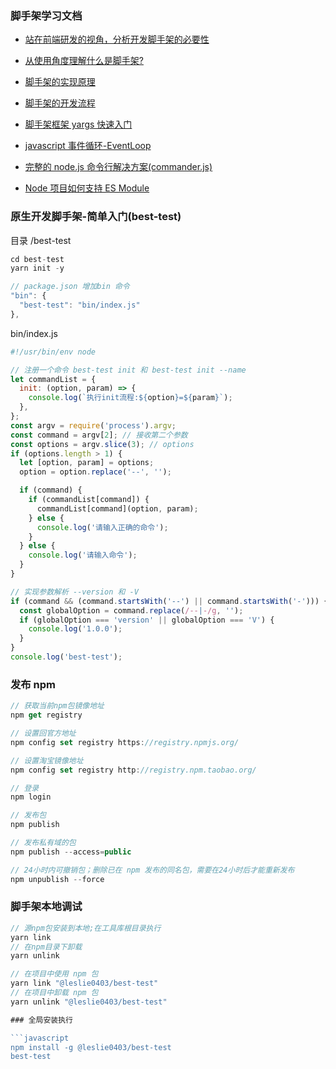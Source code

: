 ### 脚手架学习文档

- [站在前端研发的视角，分析开发脚手架的必要性](https://github.com/luozyiii/learn-cli/blob/main/best-test/01-%E7%AB%99%E5%9C%A8%E5%89%8D%E7%AB%AF%E7%A0%94%E5%8F%91%E7%9A%84%E8%A7%86%E8%A7%92%EF%BC%8C%E5%88%86%E6%9E%90%E5%BC%80%E5%8F%91%E8%84%9A%E6%89%8B%E6%9E%B6%E7%9A%84%E5%BF%85%E8%A6%81%E6%80%A7.md)

- [从使用角度理解什么是脚手架?](https://github.com/luozyiii/learn-cli/blob/main/best-test/02-%E4%BB%8E%E4%BD%BF%E7%94%A8%E8%A7%92%E5%BA%A6%E7%90%86%E8%A7%A3%E4%BB%80%E4%B9%88%E6%98%AF%E8%84%9A%E6%89%8B%E6%9E%B6.md)

- [脚手架的实现原理](https://github.com/luozyiii/learn-cli/blob/main/best-test/03-%E8%84%9A%E6%89%8B%E6%9E%B6%E7%9A%84%E5%AE%9E%E7%8E%B0%E5%8E%9F%E7%90%86.md)

- [脚手架的开发流程](https://github.com/luozyiii/learn-cli/blob/main/best-test/04-%E8%84%9A%E6%89%8B%E6%9E%B6%E7%9A%84%E5%BC%80%E5%8F%91%E6%B5%81%E7%A8%8B.md)

- [脚手架框架 yargs 快速入门](https://github.com/luozyiii/learn-cli/blob/main/best-test/05-%E8%84%9A%E6%89%8B%E6%9E%B6%E6%A1%86%E6%9E%B6yargs%E5%BF%AB%E9%80%9F%E5%85%A5%E9%97%A8.md)

- [javascript 事件循环-EventLoop](https://github.com/luozyiii/learn-cli/blob/main/best-test/06-javascript%E4%BA%8B%E4%BB%B6%E5%BE%AA%E7%8E%AF.md)

- [完整的 node.js 命令行解决方案(commander.js)](https://github.com/luozyiii/learn-cli/blob/main/best-test/07-commander%E5%AE%8C%E6%95%B4%E7%9A%84%20node.js%20%E5%91%BD%E4%BB%A4%E8%A1%8C%E8%A7%A3%E5%86%B3%E6%96%B9%E6%A1%88.md)

- [Node 项目如何支持 ES Module](https://github.com/luozyiii/learn-cli/blob/main/best-test/08-Node%20%E9%A1%B9%E7%9B%AE%E5%A6%82%E4%BD%95%E6%94%AF%E6%8C%81%20ES%20Module.md)

### 原生开发脚手架-简单入门(best-test)

目录 /best-test

```javascript
cd best-test
yarn init -y

// package.json 增加bin 命令
"bin": {
  "best-test": "bin/index.js"
},
```

bin/index.js

```javascript
#!/usr/bin/env node

// 注册一个命令 best-test init 和 best-test init --name
let commandList = {
  init: (option, param) => {
    console.log(`执行init流程:${option}=${param}`);
  },
};
const argv = require('process').argv;
const command = argv[2]; // 接收第二个参数
const options = argv.slice(3); // options
if (options.length > 1) {
  let [option, param] = options;
  option = option.replace('--', '');

  if (command) {
    if (commandList[command]) {
      commandList[command](option, param);
    } else {
      console.log('请输入正确的命令');
    }
  } else {
    console.log('请输入命令');
  }
}

// 实现参数解析 --version 和 -V
if (command && (command.startsWith('--') || command.startsWith('-'))) {
  const globalOption = command.replace(/--|-/g, '');
  if (globalOption === 'version' || globalOption === 'V') {
    console.log('1.0.0');
  }
}
console.log('best-test');
```

### 发布 npm

```javascript
// 获取当前npm包镜像地址
npm get registry

// 设置回官方地址
npm config set registry https://registry.npmjs.org/

// 设置淘宝镜像地址
npm config set registry http://registry.npm.taobao.org/

// 登录
npm login

// 发布包
npm publish

// 发布私有域的包
npm publish --access=public

// 24小时内可撤销包；删除已在 npm 发布的同名包，需要在24小时后才能重新发布
npm unpublish --force
```

### 脚手架本地调试

````javascript
// 源npm包安装到本地;在工具库根目录执行
yarn link
// 在npm目录下卸载
yarn unlink

// 在项目中使用 npm 包
yarn link "@leslie0403/best-test"
// 在项目中卸载 npm 包
yarn unlink "@leslie0403/best-test"

### 全局安装执行

```javascript
npm install -g @leslie0403/best-test
best-test
````
